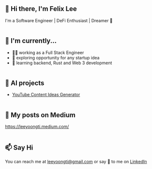 ## 👋 Hi there, I'm Felix Lee
I'm a Software Engineer | DeFi Enthusiast | Dreamer :thought_balloon:  <br/><br/>


## 🔨 I'm currently...
- 👩‍💻 working as a Full Stack Engineer
- 🔭 exploring opportunity for any startup idea
- 🌱 learning backend, Rust and Web 3 development <br /><br />


## 🤖 AI projects
- [YouTube Content Ideas Generator](https://gpt3-writer-starter-production-e122.up.railway.app)<br /><br />  

## :closed_book: My posts on Medium
https://leeyoongti.medium.com/<br /><br />  

## 📫 Say Hi
You can reach me at leeyoongti@gmail.com or say 👋 to me on [LinkedIn](https://www.linkedin.com/in/yoongtilee/)
